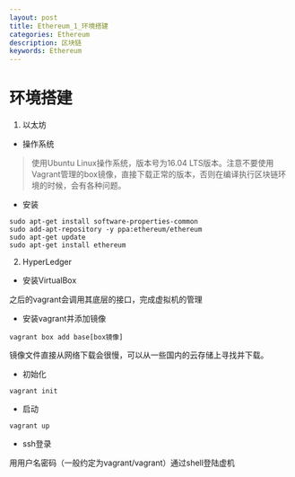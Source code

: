 ```yaml
---
layout: post
title: Ethereum_1_环境搭建
categories: Ethereum
description: 区块链
keywords: Ethereum
---
```


# 环境搭建

1. 以太坊

* 操作系统

>使用Ubuntu Linux操作系统，版本号为16.04 LTS版本。注意不要使用Vagrant管理的box镜像，直接下载正常的版本，否则在编译执行区块链环境的时候，会有各种问题。

* 安装

```
sudo apt-get install software-properties-common
sudo add-apt-repository -y ppa:ethereum/ethereum
sudo apt-get update
sudo apt-get install ethereum
```

2. HyperLedger

* 安装VirtualBox

之后的vagrant会调用其底层的接口，完成虚拟机的管理

* 安装vagrant并添加镜像

```
vagrant box add base[box镜像]
```
镜像文件直接从网络下载会很慢，可以从一些国内的云存储上寻找并下载。

* 初始化

```
vagrant init
```

* 启动

```
vagrant up
```

* ssh登录

用用户名密码（一般约定为vagrant/vagrant）通过shell登陆虚机